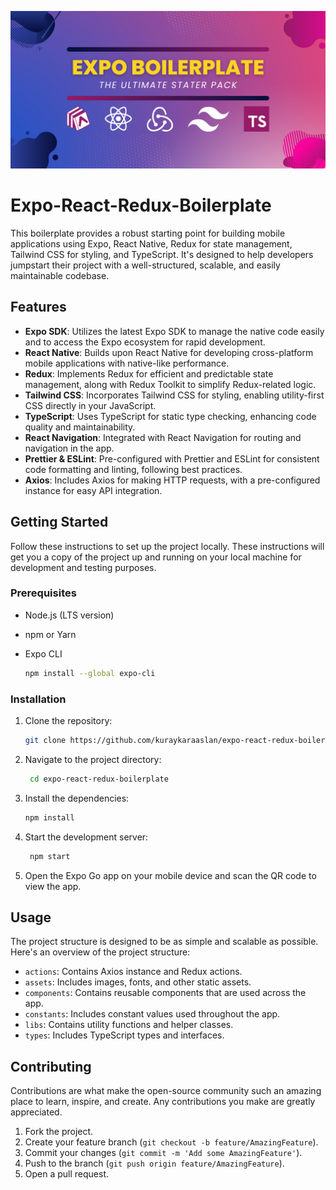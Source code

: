 ![logo](/static/logo.png)


# Expo-React-Redux-Boilerplate

This boilerplate provides a robust starting point for building mobile applications using Expo, React Native, Redux for state management, Tailwind CSS for styling, and TypeScript. It's designed to help developers jumpstart their project with a well-structured, scalable, and easily maintainable codebase.

## Features

- **Expo SDK**: Utilizes the latest Expo SDK to manage the native code easily and to access the Expo ecosystem for rapid development.
- **React Native**: Builds upon React Native for developing cross-platform mobile applications with native-like performance.
- **Redux**: Implements Redux for efficient and predictable state management, along with Redux Toolkit to simplify Redux-related logic.
- **Tailwind CSS**: Incorporates Tailwind CSS for styling, enabling utility-first CSS directly in your JavaScript.
- **TypeScript**: Uses TypeScript for static type checking, enhancing code quality and maintainability.
- **React Navigation**: Integrated with React Navigation for routing and navigation in the app.
- **Prettier & ESLint**: Pre-configured with Prettier and ESLint for consistent code formatting and linting, following best practices.
- **Axios**: Includes Axios for making HTTP requests, with a pre-configured instance for easy API integration.

## Getting Started

Follow these instructions to set up the project locally. These instructions will get you a copy of the project up and running on your local machine for development and testing purposes.

### Prerequisites

- Node.js (LTS version)
- npm or Yarn
- Expo CLI

  ```sh
  npm install --global expo-cli
  ```

### Installation

1. Clone the repository:

   ```sh
   git clone https://github.com/kuraykaraaslan/expo-react-redux-boilerplate.git
   ```

2. Navigate to the project directory:

   ```sh
    cd expo-react-redux-boilerplate
    ```

3. Install the dependencies:

   ```sh
   npm install
   ```

4. Start the development server:

   ```sh
    npm start
    ```

5. Open the Expo Go app on your mobile device and scan the QR code to view the app.

## Usage

The project structure is designed to be as simple and scalable as possible. Here's an overview of the project structure:

- `actions`: Contains Axios instance and Redux actions.
- `assets`: Includes images, fonts, and other static assets.
- `components`: Contains reusable components that are used across the app.
- `constants`: Includes constant values used throughout the app.
- `libs`: Contains utility functions and helper classes.
- `types`: Includes TypeScript types and interfaces.

## Contributing

Contributions are what make the open-source community such an amazing place to learn, inspire, and create. Any contributions you make are greatly appreciated.

1. Fork the project.
2. Create your feature branch (`git checkout -b feature/AmazingFeature`).
3. Commit your changes (`git commit -m 'Add some AmazingFeature'`).
4. Push to the branch (`git push origin feature/AmazingFeature`).
5. Open a pull request.

